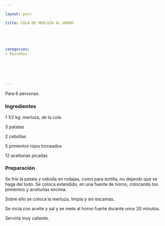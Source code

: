```yaml
---

layout: post

title: COLA DE MERLUZA AL HORNO





categories:
- Pescados






---
```


Para 6 personas.

<h3>Ingredientes</h3>

1 1/2 kg. merluza, de la cola

3 patatas

2 cebollas

5 pimientos rojos troceados

12 aceitunas picadas

<h3>Preparación</h3>

Se fríe la patata y cebolla en rodajas, como para tortilla, no dejando que se haga del todo. Se coloca extendido, en una fuente de horno, colocando los pimientos y aceitunas encima.

Sobre ello se coloca la merluza, limpia y sin escamas.

Se rocía con aceite y sal y se  mete al horno fuerte  durante unos 20 minutos.

Servirla muy caliente.


